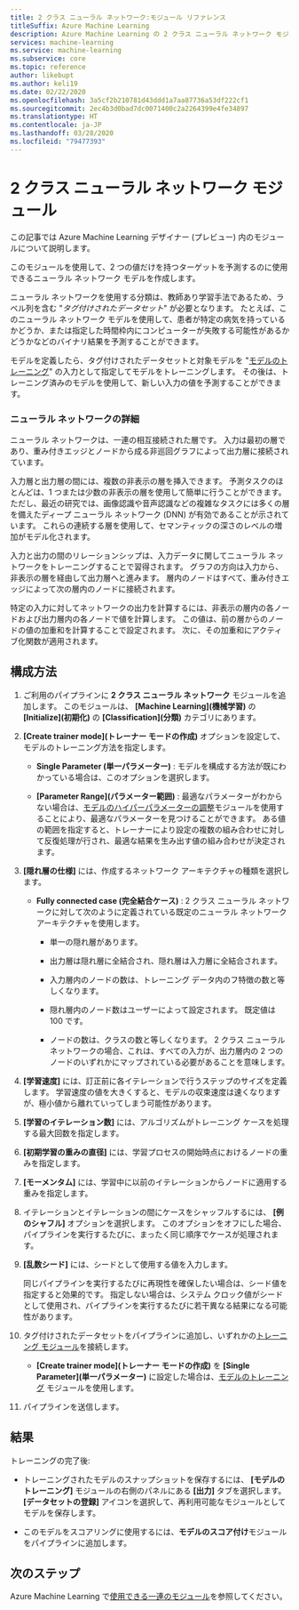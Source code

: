 ```yaml
---
title: 2 クラス ニューラル ネットワーク:モジュール リファレンス
titleSuffix: Azure Machine Learning
description: Azure Machine Learning の 2 クラス ニューラル ネットワーク モジュールを使用して、2 つの値だけを持つターゲットを予測するのに使用できるニューラル ネットワーク モデルを作成する方法について説明します。
services: machine-learning
ms.service: machine-learning
ms.subservice: core
ms.topic: reference
author: likebupt
ms.author: keli19
ms.date: 02/22/2020
ms.openlocfilehash: 3a5cf2b210781d43ddd1a7aa87736a53df222cf1
ms.sourcegitcommit: 2ec4b3d0bad7dc0071400c2a2264399e4fe34897
ms.translationtype: HT
ms.contentlocale: ja-JP
ms.lasthandoff: 03/28/2020
ms.locfileid: "79477393"
---
```

# <a name="two-class-neural-network-module"></a>2 クラス ニューラル ネットワーク モジュール

この記事では Azure Machine Learning デザイナー (プレビュー) 内のモジュールについて説明します。

このモジュールを使用して、2 つの値だけを持つターゲットを予測するのに使用できるニューラル ネットワーク モデルを作成します。

ニューラル ネットワークを使用する分類は、教師あり学習手法であるため、ラベル列を含む "*タグ付けされたデータセット*" が必要となります。 たとえば、このニューラル ネットワーク モデルを使用して、患者が特定の病気を持っているかどうか、または指定した時間枠内にコンピューターが失敗する可能性があるかどうかなどのバイナリ結果を予測することができます。  

モデルを定義したら、タグ付けされたデータセットと対象モデルを "[モデルのトレーニング](./train-model.md)" の入力として指定してモデルをトレーニングします。 その後は、トレーニング済みのモデルを使用して、新しい入力の値を予測することができます。

### <a name="more-about-neural-networks"></a>ニューラル ネットワークの詳細

ニューラル ネットワークは、一連の相互接続された層です。 入力は最初の層であり、重み付きエッジとノードから成る非巡回グラフによって出力層に接続されています。

入力層と出力層の間には、複数の非表示の層を挿入できます。 予測タスクのほとんどは、1 つまたは少数の非表示の層を使用して簡単に行うことができます。 ただし、最近の研究では、画像認識や音声認識などの複雑なタスクには多くの層を備えたディープ ニューラル ネットワーク (DNN) が有効であることが示されています。 これらの連続する層を使用して、セマンティックの深さのレベルの増加がモデル化されます。

入力と出力の間のリレーションシップは、入力データに関してニューラル ネットワークをトレーニングすることで習得されます。 グラフの方向は入力から、非表示の層を経由して出力層へと進みます。 層内のノードはすべて、重み付きエッジによって次の層内のノードに接続されます。

特定の入力に対してネットワークの出力を計算するには、非表示の層内の各ノードおよび出力層内の各ノードで値を計算します。 この値は、前の層からのノードの値の加重和を計算することで設定されます。 次に、その加重和にアクティブ化関数が適用されます。
  
## <a name="how-to-configure"></a>構成方法

1.  ご利用のパイプラインに **2 クラス ニューラル ネットワーク** モジュールを追加します。 このモジュールは、 **[Machine Learning]\(機械学習\)** の **[Initialize]\(初期化\)** の **[Classification]\(分類\)** カテゴリにあります。  
  
2.  **[Create trainer mode]\(トレーナー モードの作成\)** オプションを設定して、モデルのトレーニング方法を指定します。  
  
    -   **Single Parameter (単一パラメーター)** : モデルを構成する方法が既にわかっている場合は、このオプションを選択します。

    -   **[Parameter Range]\(パラメーター範囲\)** : 最適なパラメーターがわからない場合は、[モデルのハイパーパラメーターの調整](tune-model-hyperparameters.md)モジュールを使用することにより、最適なパラメーターを見つけることができます。 ある値の範囲を指定すると、トレーナーにより設定の複数の組み合わせに対して反復処理が行され、最適な結果を生み出す値の組み合わせが決定されます。  

3.  **[隠れ層の仕様]** には、作成するネットワーク アーキテクチャの種類を選択します。  
  
    -   **Fully connected case (完全結合ケース)** : 2 クラス ニューラル ネットワークに対して次のように定義されている既定のニューラル ネットワーク アーキテクチャを使用します。
  
        -   単一の隠れ層があります。
  
        -   出力層は隠れ層に全結合され、隠れ層は入力層に全結合されます。
  
        -   入力層内のノードの数は、トレーニング データ内のフ特徴の数と等しくなります。
  
        -   隠れ層内のノード数はユーザーによって設定されます。 既定値は 100 です。
  
        -   ノードの数は、クラスの数と等しくなります。 2 クラス ニューラル ネットワークの場合、これは、すべての入力が、出力層内の 2 つのノードのいずれかにマップされている必要があることを意味します。

5.  **[学習速度]** には、訂正前に各イテレーションで行うステップのサイズを定義します。 学習速度の値を大きくすると、モデルの収束速度は速くなりますが、極小値から離れていってしまう可能性があります。

6.  **[学習のイテレーション数]** には、アルゴリズムがトレーニング ケースを処理する最大回数を指定します。

7.  **[初期学習の重みの直径]** には、学習プロセスの開始時点におけるノードの重みを指定します。

8.  **[モーメンタム]** には、学習中に以前のイテレーションからノードに適用する重みを指定します。  

10. イテレーションとイテレーションの間にケースをシャッフルするには、 **[例のシャフル]** オプションを選択します。 このオプションをオフにした場合、パイプラインを実行するたびに、まったく同じ順序でケースが処理されます。
  
11. **[乱数シード]** には、シードとして使用する値を入力します。
  
     同じパイプラインを実行するたびに再現性を確保したい場合は、シード値を指定すると効果的です。  指定しない場合は、システム クロック値がシードとして使用され、パイプラインを実行するたびに若干異なる結果になる可能性があります。
  
13. タグ付けされたデータセットをパイプラインに追加し、いずれかの[トレーニング モジュール](module-reference.md)を接続します。  
  
    -   **[Create trainer mode]\(トレーナー モードの作成\)** を **[Single Parameter]\(単一パラメーター\)** に設定した場合は、[モデルのトレーニング](train-model.md) モジュールを使用します。  
  
14. パイプラインを送信します。

## <a name="results"></a>結果

トレーニングの完了後:

+ トレーニングされたモデルのスナップショットを保存するには、 **[モデルのトレーニング]** モジュールの右側のパネルにある **[出力]** タブを選択します。 **[データセットの登録]** アイコンを選択して、再利用可能なモジュールとしてモデルを保存します。

+ このモデルをスコアリングに使用するには、**モデルのスコア付け**モジュールをパイプラインに追加します。


## <a name="next-steps"></a>次のステップ

Azure Machine Learning で[使用できる一連のモジュール](module-reference.md)を参照してください。 
